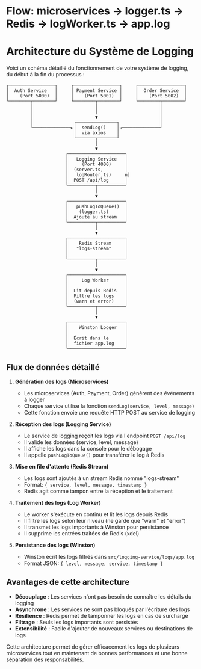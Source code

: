 # Flow: microservices → logger.ts → Redis → logWorker.ts → app.log

# Architecture du Système de Logging

Voici un schéma détaillé du fonctionnement de votre système de logging, du début à la fin du processus :

```
┌─────────────────┐     ┌─────────────────┐     ┌─────────────────┐
│  Auth Service   │     │ Payment Service │     │  Order Service  │
│    (Port 5000)  │     │    (Port 5001)  │     │    (Port 5002)  │
└────────┬────────┘     └────────┬────────┘     └────────┬────────┘
         │                       │                       │
         │                       │                       │
         │                       ▼                       │
         │               ┌───────────────┐               │
         └──────────────►│  sendLog()    │◄──────────────┘
                         │  via axios    │
                         └───────┬───────┘
                                 │
                                 ▼
                      ┌─────────────────────┐
                      │   Logging Service   │
                      │     (Port 4000)     │
                      │  (server.ts,        │
                      │   logRouter.ts)     n│
                      │  POST /api/log      │
                      └──────────┬──────────┘
                                 │
                                 ▼
                      ┌─────────────────────┐
                      │   pushLogToQueue()  │
                      │    (logger.ts)      │
                      │  Ajoute au stream   │
                      └──────────┬──────────┘
                                 │
                                 ▼
                      ┌─────────────────────┐
                      │    Redis Stream     │
                      │   "logs-stream"     │
                      │                     │
                      └──────────┬──────────┘
                                 │
                                 ▼
                      ┌─────────────────────┐
                      │     Log Worker      │
                      │                     │
                      │  Lit depuis Redis   │
                      │  Filtre les logs    │
                      │  (warn et error)    │
                      └──────────┬──────────┘
                                 │
                                 ▼
                      ┌─────────────────────┐
                      │    Winston Logger   │
                      │                     │
                      │  Écrit dans le      │
                      │  fichier app.log    │
                      └─────────────────────┘
```

## Flux de données détaillé

1. **Génération des logs (Microservices)**

   - Les microservices (Auth, Payment, Order) génèrent des événements à logger
   - Chaque service utilise la fonction `sendLog(service, level, message)`
   - Cette fonction envoie une requête HTTP POST au service de logging

2. **Réception des logs (Logging Service)**

   - Le service de logging reçoit les logs via l'endpoint `POST /api/log`
   - Il valide les données (service, level, message)
   - Il affiche les logs dans la console pour le débogage
   - Il appelle `pushLogToQueue()` pour transférer le log à Redis

3. **Mise en file d'attente (Redis Stream)**

   - Les logs sont ajoutés à un stream Redis nommé "logs-stream"
   - Format: `{ service, level, message, timestamp }`
   - Redis agit comme tampon entre la réception et le traitement

4. **Traitement des logs (Log Worker)**

   - Le worker s'exécute en continu et lit les logs depuis Redis
   - Il filtre les logs selon leur niveau (ne garde que "warn" et "error")
   - Il transmet les logs importants à Winston pour persistance
   - Il supprime les entrées traitées de Redis (xdel)

5. **Persistance des logs (Winston)**
   - Winston écrit les logs filtrés dans `src/logging-service/logs/app.log`
   - Format JSON: `{ level, message, service, timestamp }`

## Avantages de cette architecture

- **Découplage** : Les services n'ont pas besoin de connaître les détails du logging
- **Asynchrone** : Les services ne sont pas bloqués par l'écriture des logs
- **Résilience** : Redis permet de tamponner les logs en cas de surcharge
- **Filtrage** : Seuls les logs importants sont persistés
- **Extensibilité** : Facile d'ajouter de nouveaux services ou destinations de logs

Cette architecture permet de gérer efficacement les logs de plusieurs microservices tout en maintenant de bonnes performances et une bonne séparation des responsabilités.
